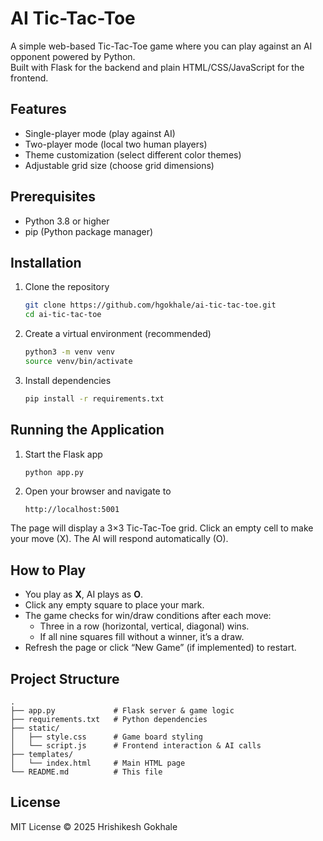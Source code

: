 # AI Tic-Tac-Toe

A simple web-based Tic-Tac-Toe game where you can play against an AI opponent powered by Python.  
Built with Flask for the backend and plain HTML/CSS/JavaScript for the frontend.

## Features

- Single-player mode (play against AI)  
- Two-player mode (local two human players)  
- Theme customization (select different color themes)  
- Adjustable grid size (choose grid dimensions)  

## Prerequisites

- Python 3.8 or higher  
- pip (Python package manager)

## Installation

1. Clone the repository  
   ```bash
   git clone https://github.com/hgokhale/ai-tic-tac-toe.git
   cd ai-tic-tac-toe
   ```

2. Create a virtual environment (recommended)  
   ```bash
   python3 -m venv venv
   source venv/bin/activate
   ```

3. Install dependencies  
   ```bash
   pip install -r requirements.txt
   ```

## Running the Application

1. Start the Flask app  
   ```bash
   python app.py
   ```
2. Open your browser and navigate to  
   ```
   http://localhost:5001
   ```

The page will display a 3×3 Tic-Tac-Toe grid. Click an empty cell to make your move (X). The AI will respond automatically (O).

## How to Play

- You play as **X**, AI plays as **O**.  
- Click any empty square to place your mark.  
- The game checks for win/draw conditions after each move:
  - Three in a row (horizontal, vertical, diagonal) wins.  
  - If all nine squares fill without a winner, it’s a draw.  
- Refresh the page or click “New Game” (if implemented) to restart.

## Project Structure

```
.
├── app.py             # Flask server & game logic
├── requirements.txt   # Python dependencies
├── static/
│   ├── style.css      # Game board styling
│   └── script.js      # Frontend interaction & AI calls
├── templates/
│   └── index.html     # Main HTML page
└── README.md          # This file
```

## License

MIT License © 2025 Hrishikesh Gokhale
